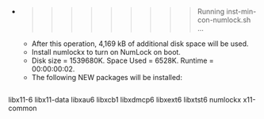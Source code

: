 * >>>>>>>>> Running inst-min-con-numlock.sh ...
  * After this operation, 4,169 kB of additional disk space will be used.
  * Install numlockx to turn on NumLock on boot.
  * Disk size = 1539680K. Space Used = 6528K. Runtime = 00:00:00:02.
  * The following NEW packages will be installed:
  ```bash
libx11-6 libx11-data libxau6 libxcb1 libxdmcp6
libxext6 libxtst6 numlockx x11-common
  ```

